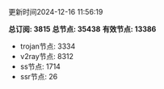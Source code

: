 更新时间2024-12-16 11:56:19

**总订阅: 3815**
**总节点: 35438**
**有效节点: 13386**
- trojan节点: 3334
- v2ray节点: 8312
- ss节点: 1714
- ssr节点: 26
